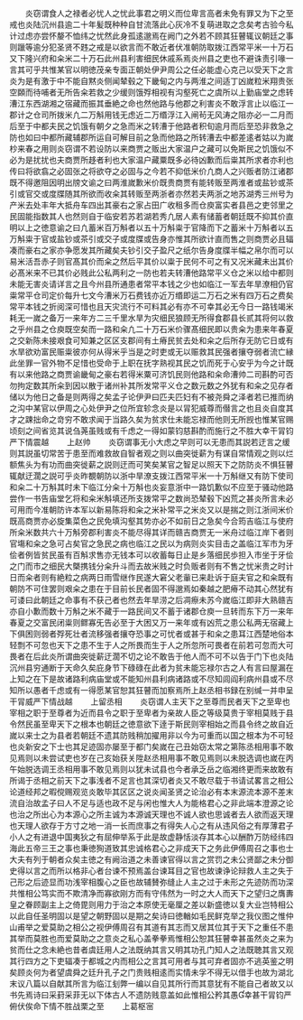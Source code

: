 <!-- { "loadSidebar": true } -->
　　炎窃谓食人之禄者必忧人之忧此事君之明义而位卑言高者未免有罪又为下之至戒也炎陆沉州县逾二十年髪既种种自甘流落此心灰冷不复萌进取之念矣考古验今私计过虑亦尝怀嫠不恤纬之忧然此身孤逺邈焉在阙门之外若不顾其狂瞽辄议朝廷之事则躐等逾分犯圣贤不韪之戒是以欲言而不敢近者伏准朝防取拨江西常平米一十万石又下隆兴府和籴米二十万石此州县利害细民休戚系焉炎州县之吏也不避诛责引喙一言其可乎共惟某官以明徳茂亲专面正朝处伊尹周公之任必能虚心克己以受天下之言炎为是有激于中不能自黙炎侧闻辇毂之下畿甸之内与两淮之间适丁凶嵗粒米翔贵张空頥而待哺者无所告籴若救之少缓则饿殍相视有沟壑死亡之虞所以上勤庙堂之虑转漕江东西湖湘之宿藏而振其垂絶之命也然他路与他郡之利害炎不敢浮言止以临江一郡计之仓司所拨米凢二万斛用钱无虑近二万缗浮江入闸茍无风涛之阻亦必一二月而后至于中都夫民之饥饿有朝夕之急而米之转漕于他路者积旬逾月而后至恐非救急之防也如曰中都所藏辅郡所运自可解目前之急而他路之所转漕去中都差逺者姑以为嵗杪来春之用则炎窃谓不若设防以来商贾之贩出大家温户之藏可以免斯民之饥饿似不必为是扰扰也夫商贾所趍者利也大家温户藏粟既多必待凶歉而后粜其所求者亦利也传曰将欲翕之必固张之将欲夺之必固与之今若不抑低米价凢商人之兴贩者防江诸郡既不得邀阻因明出牓文谕之曰两淮嵗歉米价既贵商贾有能转贩至两淮者或盐钞或茶引或官交或度牒随其所欲而收籴其转贩至两浙者亦然若夫两浙之地苏湖秀三州号为产米去处丰年大抵舟车四出其豪右之家占田广收租多而仓庾富实者县邑之吏邻里之民固能指数其人也然则自于临安若苏若湖若秀凢居人素有储蓄者朝廷既不抑其价直明以上之徳意谕之曰凢蓄米百万斛者以五十万斛粜于官降而下之蓄米十万斛者以五万斛粜于官或盐钞或茶引或交子或度牒或告身亦惟其所欲计直而售之则商贾必且辐凑而豪右之家亦争愿发其所藏矣夫钞引交子盈尺之纸尔告身度牒半幅之帛尔而可以易米活吾赤子则官髙其价而籴之然后平其价以粜于民何不可之有又况米藏未出其价必髙米来不已其价必贱此公私两利之一防也若夫转漕他路常平义仓之米以给中都则未能无害炎请详言之且今州县所通患者常平本钱之少也如临江一军去年旱潦相仍官粜常平仓司定价每升七文今漕米万石费钱亦近万缗即运二万石之米有四万石之费矣常平本钱之折阅深可惜也且天灾流行不可料其必有亦不可幸其必无今日一路钱竭米耗无一嵗之备万一来年方二三千里水旱为灾细民狼顾无所得食郡县长贰其将何以救之乎州县之仓庾既空矣而一路和籴凢二十万石米价骤髙细民即以贵籴为患来年春夏之交新陈未接艰食可知兼之区区支郡间有土瘠民贫去处和籴之后所存无防它日或有水旱欲劝富民赈粜彼亦何从得米乎当是之时吏或无以赈救其民强者攘夺弱者流亡縁此坐罪一官外物不足惜也受命于上职在抚字熟视其民之饥而死于心安乎为今之计既有以来他路之商贾谕畿甸之豪右若得米粟可济饥民则他路和籴命漕帅二司斟酌可否勿拘定数其所籴到因以散于诸州补其所发常平义仓之数元数之外犹有和籴之见存者储以为他日之备是则两得之矣孟子论伊尹曰匹夫匹妇有不被尧舜之泽者若已推而纳之沟中某官以伊周之心处伊尹之位所宜轸念炎是以冐犯威尊而僣言之也且炎自度其才之踈拙命之竒穷不敢求闻于当路久矣为贫求仕未能忘禄而他则无所觊也惟某官赐顷刻之间省览其说刍荛虽贱或有千虑之一得如蒙钧慈斟酌而施行之不胜大幸干冐钧严下情震越
　　上赵帅
　　炎窃谓事无小大虑之早则可以无患而其説若迂言之缓则其説虽切常苦于患至而难救故自智者观之则以曲突徙薪为有谋自常情观之则以烂额焦头为有功而曲突徙薪之説则迂而可笑矣某官之智足以照天下之防防炎不惧狂瞽辄献迂濶之説可乎炎昨覩朝防以浙中旱潦支拨江西常平米一十万斛继又有防下使司和籴二十万斛其时未下临江分籴十万斛也炎妄意浙中一路饥歉似不应至于骚动他路尝作一书告庙堂乞将和籴米斛填还所支拨常平之数尚恐辇毂下凶荒之甚炎所言未必可用而今准朝防许本军以新易陈将和籴之米补常平之米炎又以是揣之则江浙间米价既高商贾亦必旋集菜色之民免填沟壑其势亦必不如前日之急矣今合筠吉临江与使府所籴米数共六十万斛旁郡利害炎不能尽得其详而赣吉商贾无一米舟过临江岸下者则官塲和籴之急可占矣官之急民之病也临江之民以为病则炎实目击之盖临江军市为牙侩者例皆贫民虽有百斛求售亦无钱本可以收蓄每日止是乡落细民歩担入市坐于牙侩之门而市之细民大槩携钱分籴升斗而去故米贱之时负贩者则有不售之忧米贵之时计日而籴者则有絶粒之病两日雨雪继作民遂大窘父老軰已来赴诉于庭夫官之和籴既有朝防不可住罢则艰籴之患在于目前长民者固不得邈焉如秦越之肥瘠不动其心然犹有可诿曰此朝廷之命事有不获己者也然去年旱涝之后凋瘵未苏今嵗临江即非大熟赣吉亦自小歉而数十万斛之米不藏于一路民间又不蓄于诸郡仓庾一旦转而东下万一来年春夏之交富民闭粜则鳏寡旡告必至于大困又万一来年或有凶荒之患公私两无宿藏上下俱困则弱者殍死壮者流移强者攘夺恐事之可忧者或甚于和籴之患耳江西楚地俗本轻剽不可忽也天下之患不生于人之所畏而生于人之所忽所可畏者在前若可忽而大可畏者在后此炎所谓曲突徙薪迂濶不切之论不敢告于他人而不可不以告于门下也炎陆沉州县穷通断于天命久矣庇身节下碌碌在此者为贫未能忘禄尔古之人有言曰屋漏在上知之在下是故诸路利病庙堂或不能知州县利病诸路或不尽知闾阎利病州县或不尽知所以愚者千虑或有一得愿某官恕其狂瞽而加察焉所上赵丞相书録在别缄一并申呈干冐威严下情战越
　　上留丞相
　　炎窃谓人主天下之至尊而民者天下之至卑也宰相之职于至尊者为近而县令之职于至卑者为亲故人臣之等级莫贵于宰相莫贱于县令然民虽至卑天下之根本也朝廷之徳意欲下逹于斯民则宰相始之而县令终之故自近嵗以来士之为县者若朝廷不遗其防贱稍加擢用非以今为可重而以国之根本为不可轻也炎新安之下士也其足迹固亦屡至于都门矣嵗在己丑始窃太常之第陈丞相用事不敢见焉则以未尝试吏也岁在己亥始获关陞赵丞相用事不敢见焉则以未脱选调也嵗在丙午始脱选调王丞相用事不敢见焉则以犹未试县也今者承乏岳之临湘终更而来故敢有所谒于丞相之前天下之事浅者不足言也其深切者炎又不敢尽载于书请试畧言之相公论道经邦之暇傥赐观览炎敢毕其区区之说炎闻圣贤之论治必有本末源流本源不差末流自治故孟子曰人不足与适也政不足与闲也惟大人为能格君心之非此端本澄源之论也治之所出心为本源心之所主诚为本源诚天理也不诚人欲也思诚者去人欲而返天理也天理人欲存于方寸之地一消一长而庶事之有得失人心之有从违风俗之有厚薄君子小人之有进退中国夷狄之有屈伸举系于此是故虚静恬淡存其本心以酬酢万防经纬四海此五帝三王之事也秉徳狥道致其忠诚格君心之非成天下之务此伊傅周召之事也士大夫有列于朝者众矣主徳之有阙治道之未善谏官得以言之赏罚之未公贤鄙之未分御史得以言之而所以格非心者台谏不预焉盖台谏耳目之官也故谏诤论辩救人主之失于己形之后迹显而功浅宰相腹心之臣也故辅賛弥缝止人主之过于未形之先迹防而功深共惟相公笃实而不欺清净而寡欲刚方而有守伟然为一时之大人而天下之望归之膺夀皇之眷顾副主上之倚毘则用力于治之本原使无毫厘之差以新盛徳以复大业岂特相公以此自任圣明固以是望之朝野固以是期之矣诗曰徳輶如毛民鲜克举之我仪图之惟仲山甫举之爱莫助之相公之视伊傅周召有其道有其志而又居其位其于天下之重任不患其举而莫胜也而爱莫助之之意炎之私心盖拳拳焉惟相公恕其狂瞽幸甚虽然炎之来为贫而仕之念未絶也昔者虞廷用人之法既纳其言又明其功孔门知人之法既聴其言又观其行四方之下吏辐凑于都城之内而相公之言其可用者与其可弃者固亦不逃英鉴之明矣顾炎何为者望虞舜之廷升孔子之门贵贱相逺而实情未孚不得无以借手也故为湖北末议八篇以自献其所言为临江刬弊一编以自见其所行而其意犹有不能自己者故又以书先焉诗曰采葑采菲无以下体古人不遗防贱意盖如此惟相公矜其愚幸甚干冐钧严俯伏俟命下情不胜战栗之至
　　上葛枢宻
